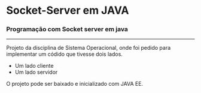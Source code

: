 # Socket-Server em JAVA

### Programação com Socket server em **java**
___

Projeto da disciplina de Sistema Operacional, onde foi pedido para implementar um códido que tivesse dois lados.

* Um lado cliente 
* Um lado servidor 

O projeto pode ser baixado e inicializado com JAVA EE.
